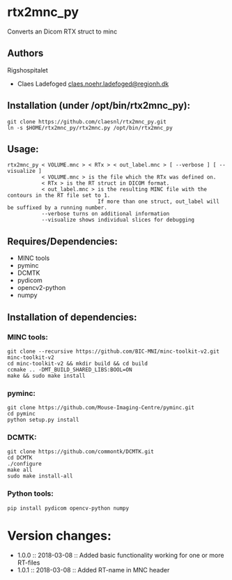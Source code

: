 # rtx2mnc_py
Converts an Dicom RTX struct to minc

## Authors
Rigshospitalet
  - Claes Ladefoged <claes.noehr.ladefoged@regionh.dk>

## Installation (under /opt/bin/rtx2mnc_py):
```
git clone https://github.com/claesnl/rtx2mnc_py.git
ln -s $HOME/rtx2mnc_py/rtx2mnc.py /opt/bin/rtx2mnc_py
```

## Usage:
```
rtx2mnc_py < VOLUME.mnc > < RTx > < out_label.mnc > [ --verbose ] [ --visualize ]
      	   < VOLUME.mnc > is the file which the RTx was defined on.
      	   < RTx > is the RT struct in DICOM format.
      	   < out_label.mnc > is the resulting MINC file with the contours in the RT file set to 1. 
                             If more than one struct, out_label will be suffixed by a running number.
      	   --verbose turns on additional information
      	   --visualize shows individual slices for debugging
```

## Requires/Dependencies:
- MINC tools
- pyminc
- DCMTK
- pydicom
- opencv2-python
- numpy

## Installation of dependencies:
### MINC tools:
```
git clone --recursive https://github.com/BIC-MNI/minc-toolkit-v2.git minc-toolkit-v2
cd minc-toolkit-v2 && mkdir build && cd build
ccmake .. -DMT_BUILD_SHARED_LIBS:BOOL=ON
make && sudo make install
```

### pyminc:
```
git clone https://github.com/Mouse-Imaging-Centre/pyminc.git
cd pyminc
python setup.py install
```

### DCMTK:
```
git clone https://github.com/commontk/DCMTK.git
cd DCMTK
./configure
make all
sudo make install-all
```

### Python tools:
```
pip install pydicom opencv-python numpy
```

# Version changes:
- 1.0.0 :: 2018-03-08 :: Added basic functionality working for one or more RT-files
- 1.0.1 :: 2018-03-08 :: Added RT-name in MNC header